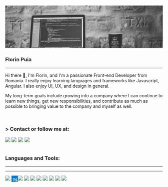 ![Front-end Developer](https://github.com/qFlorin/qFlorin/blob/master/pexels-negative-space-169573.jpg)

### Florin Puia
---
Hi there 👋, I'm Florin, and I'm a passionate Front-end Developer from Romania. I really enjoy learning languages and frameworks like Javascript, Angular. I also enjoy UI, UX, and design in general. 

My long-term goals include growing into a company where I can continue to learn new things, get new responsibilities, and contribute as much as possible to bringing value to the company and myself as well.

<br />

### > Contact or follow me at:

<a href="https://www.facebook.com/florinpuia23/">
  <img align="left" width="20px" src="https://upload.wikimedia.org/wikipedia/commons/thumb/f/fb/Facebook_icon_2013.svg/768px-Facebook_icon_2013.svg.png" />
</a>
<a href="florin.puia@gmail.com">
  <img align="left" width="21px" src="https://www.iconfinder.com/data/icons/social-icons-circular-color/512/gmail-512.png" />
</a>
<a href="https://www.linkedin.com/in/florin-puia-330552181/">
  <img align="left" width="21px" src="https://www.iconfinder.com/data/icons/logotypes/32/square-linkedin-512.png" />
</a>
<a href="https://www.instagram.com/puia94/">
  <img align="left" width="21px" src="https://www.freepngimg.com/thumb/logo/62372-computer-neon-instagram-icons-hd-image-free-png.png" />
</a>

<br />
<br />

### Languages and Tools: 

___
***

<a href="https://github.com/qFlorin">
  <img align="left" width="20px" src="https://www.freepnglogos.com/uploads/javascript-png/javascript-vector-logo-yellow-png-transparent-javascript-vector-12.png" />
</a>
<a href="https://github.com/qFlorin">
  <img align="left" width="20px" src="https://raw.githubusercontent.com/github/explore/80688e429a7d4ef2fca1e82350fe8e3517d3494d/topics/typescript/typescript.png" />
</a>
<a href="https://github.com/qFlorin">
  <img align="left" width="20px" src="https://www.iconfinder.com/data/icons/logos-and-brands/512/21_Angular_logo_logos-512.png" />
</a>
<a href="https://github.com/qFlorin">
  <img align="left" width="20px" src="https://upload.wikimedia.org/wikipedia/commons/thumb/6/61/HTML5_logo_and_wordmark.svg/512px-HTML5_logo_and_wordmark.svg.png" />
</a>
<a href="https://github.com/qFlorin">
  <img align="left" width="20px" src="https://lh3.googleusercontent.com/proxy/QHkhU0i9rDbbvWY704zPb45uOvw97duSqo32WygapdxCEs4chR_agdDJU2wzWBllnA2_YY-XVIuiFiHcB6rZaIx5QVmb_YFFYIvHd4pO4DdJDnKWRjmeXf2HTRS24aRybUpy3I20wptKteDKBo4" />
</a>
<a href="https://github.com/qFlorin">
  <img align="left" width="20px" src="https://upload.wikimedia.org/wikipedia/commons/thumb/3/3f/Git_icon.svg/1024px-Git_icon.svg.png" />
</a>
<a href="https://github.com/qFlorin">
  <img align="left" width="20px" src="https://www.uokpl.rs/fpng/f/172-1729529_bootstrap-bootstrap-4.png" />
</a>
<a href="https://github.com/qFlorin">
  <img align="left" width="20px" src="https://cdn.iconscout.com/icon/free/png-512/sass-226054.png" />
</a>
<a href="https://github.com/qFlorin">
  <img align="left" width="20px" src="https://image.flaticon.com/icons/png/512/2165/2165004.png" />
</a>
<a href="https://github.com/qFlorin">
  <img align="left" width="20px" src="https://img.icons8.com/color/452/npm.png" />
</a>



